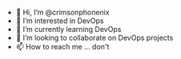 - 👋 Hi, I’m @crimsonphonenix
- 👀 I’m interested in DevOps
- 🌱 I’m currently learning DevOps
- 💞️ I’m looking to collaborate on DevOps projects 
- 📫 How to reach me ... don't

<!---
crimsonphonenix/crimsonphonenix is a ✨ special ✨ repository because its `README.md` (this file) appears on your GitHub profile.
You can click the Preview link to take a look at your changes.
--->
